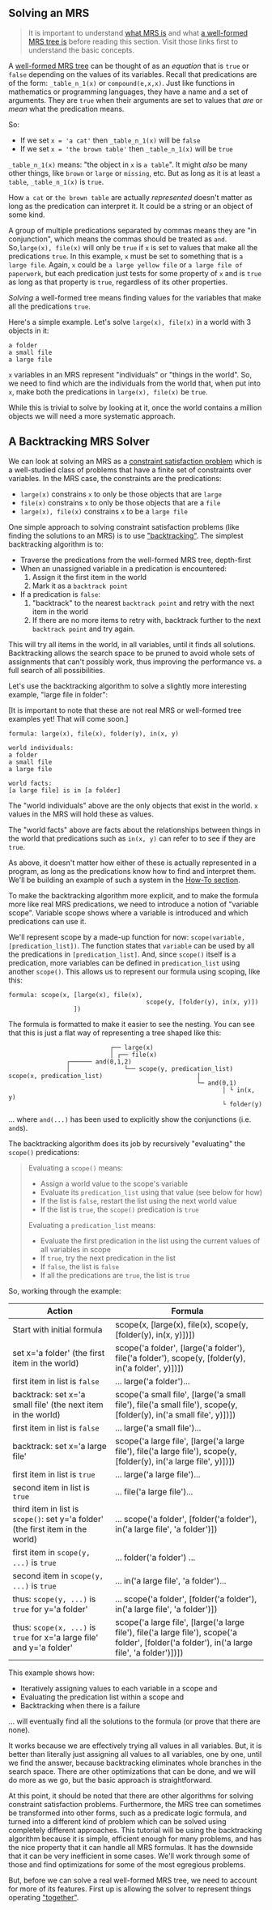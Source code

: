 ## Solving an MRS
> It is important to understand [what MRS is](../mrscon/devhowto0010MRS) and what [a well-formed MRS tree is](../mrscon/devhowto0020WellFormedTree) before reading this section. Visit those links first to understand the basic concepts.

A [well-formed MRS tree](../mrscon/devhowto0020WellFormedTree) can be thought of as an *equation* that is `true` or `false` depending on the values of its variables. Recall that predications are of the form: `_table_n_1(x)` or `compound(e,x,x)`. Just like functions in mathematics or programming languages, they have a name and a set of arguments. They are `true` when their arguments are set to values that *are* or *mean* what the predication means. 

So:

- If we set `x = 'a cat'` then `_table_n_1(x)` will be `false`
- If we set `x = 'the brown table'` then `_table_n_1(x)` will be `true`

`_table_n_1(x)` means: "the object in `x` is `a table`". It might *also* be many other things, like `brown` or `large` or `missing`, etc. But as long as it is at least `a table`, `_table_n_1(x)` is `true`.

How `a cat` or `the brown table` are actually *represented* doesn't matter as long as the predication can interpret it. It could be a string or an object of some kind.

A group of multiple predications separated by commas means they are "in conjunction", which means the commas should be treated as `and`. So,`large(x), file(x)` will only be `true` if `x` is set to values that make all the predications `true`. In this example, `x` must be set to something that is `a large file`. Again, `x` could be `a large yellow file` or `a large file of paperwork`, but each predication just tests for some property of `x` and is `true` as long as that property is `true`, regardless of its other properties.

*Solving* a well-formed tree means finding values for the variables that make all the predications `true`.

Here's a simple example. Let's solve `large(x), file(x)` in a world with 3 objects in it:
~~~
a folder
a small file
a large file
~~~
`x` variables in an MRS represent "individuals" or "things in the world". So, we need to find which are the individuals from the world that, when put into `x`, make both the predications in `large(x), file(x)` be `true`. 

While this is trivial to solve by looking at it, once the world contains a million objects we will need a more systematic approach.

## A Backtracking MRS Solver
We can look at solving an MRS as a [constraint satisfaction problem](https://en.wikipedia.org/wiki/Constraint_satisfaction_problem) which is a well-studied class of problems that have a finite set of constraints over variables. In the MRS case, the constraints are the predications:
- `large(x)` constrains `x` to only be those objects that are `large`
- `file(x)` constrains `x` to only be those objects that are a `file`
- `large(x), file(x)` constrains `x` to be a `large file`

One simple approach to solving constraint satisfaction problems (like finding the solutions to an MRS) is to use ["backtracking"](https://en.wikipedia.org/wiki/Backtracking). The simplest backtracking algorithm is to:

- Traverse the predications from the well-formed MRS tree, depth-first
- When an unassigned variable in a predication is encountered: 
  1) Assign it the first item in the world
  2) Mark it as a `backtrack point`
- If a predication is `false`:
  1) "backtrack" to the nearest `backtrack point` and retry with the next item in the world
  2) If there are no more items to retry with, backtrack further to the next `backtrack point` and try again. 

This will try all items in the world, in all variables, until it finds all solutions. Backtracking allows the search space to be pruned to avoid whole sets of assignments that can't possibly work, thus improving the performance vs. a full search of all possibilities.

Let's use the backtracking algorithm to solve a slightly more interesting example, "large file in folder":

[It is important to note that these are not real MRS or well-formed tree examples yet!  That will come soon.]
~~~
formula: large(x), file(x), folder(y), in(x, y)

world individuals:
a folder
a small file
a large file

world facts:
[a large file] is in [a folder]
~~~
The "world individuals" above are the only objects that exist in the world. `x` values in the MRS will hold these as values.

The "world facts" above are facts about the relationships between things in the world that predications such as `in(x, y)` can refer to to see if they are `true`.

As above, it doesn't matter how either of these is actually represented in a program, as long as the predications know how to find and interpret them. We'll be building an example of such a system in the [How-To section](../pxHowTo/pxHowTo010Overview).

To make the backtracking algorithm more explicit, and to make the formula more like real MRS predications, we need to introduce a notion of "variable scope". Variable scope shows where a variable is introduced and which predications can use it. 

We'll represent scope by a made-up function for now: `scope(variable, [predication_list])`. The function states that `variable` can be used by all the predications in `[predication_list]`. And, since `scope()` itself is a predication, more variables can be defined in `predication_list` using another `scope()`. This allows us to represent our formula using scoping, like this:

~~~
formula: scope(x, [large(x), file(x), 
                                      scope(y, [folder(y), in(x, y)])
                  ])
~~~
The formula is formatted to make it easier to see the nesting. You can see that this is just a flat way of representing a tree shaped like this:

~~~
                            ┌── large(x)
                            │ ┌── file(x) 
                ┌────── and(0,1,2)
                │               └── scope(y, predication_list)
scope(x, predication_list)                          │
                                                    └─ and(0,1)
                                                           │ └ in(x, y)
                                                           └ folder(y)
~~~
... where `and(...)` has been used to explicitly show the conjunctions (i.e. `and`s).


The backtracking algorithm does its job by recursively "evaluating" the `scope()` predications:

> Evaluating a `scope()` means:
> - Assign a world value to the scope's variable
> - Evaluate its `predication_list` using that value (see below for how)
> - If the list is `false`, restart the list using the next world value
> - If the list is `true`, the `scope()` predication is `true`
> 
> Evaluating a `predication_list` means:
> - Evaluate the first predication in the list using the current values of all variables in scope
> - If `true`, try the next predication in the list
> - If `false`, the list is `false`
> - If all the predications are `true`, the list is `true`

So, working through the example:

|Action|Formula|
|---|---|
|Start with initial formula |    scope(x, [large(x), file(x), scope(y, [folder(y), in(x, y)])]) |
|set x='a folder' (the first item in the world) |    scope('a folder', [large('a folder'), file('a folder'), scope(y, [folder(y), in('a folder', y)])]) |
|first item in list is `false`|    ... large('a folder')...|
|backtrack: set x='a small file' (the next item in the world) |    scope('a small file', [large('a small file'), file('a small file'), scope(y, [folder(y), in('a small file', y)])]) |
|first item in list is `false`|    ... large('a small file')...|
|backtrack: set x='a large file' |    scope('a large file', [large('a large file'), file('a large file'), scope(y, [folder(y), in('a large file', y)])]) |
|first item in list is `true`| ... large('a large file')...|
|second item in list is `true`| ... file('a large file')...|
|third item in list is `scope()`: set y='a folder' (the first item in the world)|    ...  scope('a folder', [folder('a folder'), in('a large file', 'a folder')])|
|first item in `scope(y, ...)` is `true`|    ... folder('a folder') ...|
|second item in `scope(y, ...)` is `true`|    ... in('a large file', 'a folder')...|
|thus: `scope(y, ...)` is `true` for y='a folder'|    ...  scope('a folder', [folder('a folder'), in('a large file', 'a folder')])|
|thus: `scope(x, ...)` is `true` for x='a large file' and y='a folder'|scope('a large file', [large('a large file'), file('a large file'), scope('a folder', [folder('a folder'), in('a large file', 'a folder')])])|

This example shows how:

- Iteratively assigning values to each variable in a scope and
- Evaluating the predication list within a scope and
- Backtracking when there is a failure

... will eventually find all the solutions to the formula (or prove that there are none). 

It works because we are effectively trying all values in all variables. But, it is better than literally just assigning all values to all variables, one by one, until we find the answer, because backtracking eliminates whole branches in the search space. There are other optimizations that can be done, and we will do more as we go, but the basic approach is straightforward.

At this point, it should be noted that there are other algorithms for solving constraint satisfaction problems. Furthermore, the MRS tree can sometimes be transformed into other forms, such as a predicate logic formula, and turned into a different kind of problem which can be solved using completely different approaches. This tutorial will be using the backtracking algorithm because it is simple, efficient enough for many problems, and has the nice property that it can handle all MRS formulas. It has the downside that it can be very inefficient in some cases. We'll work through some of those and find optimizations for some of the most egregious problems.

But, before we can solve a real well-formed MRS tree, we need to account for more of its features. First up is allowing the solver to represent things operating ["together"](devcon0020MRSSolverSets).
